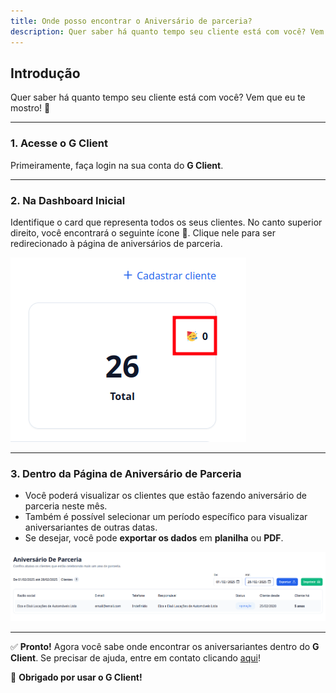 ```yaml
---
title: Onde posso encontrar o Aniversário de parceria?
description: Quer saber há quanto tempo seu cliente está com você? Vem que eu te mostro.
---
```


## Introdução

Quer saber há quanto tempo seu cliente está com você? Vem que eu te mostro! 🎉

---

### 1. Acesse o G Client

Primeiramente, faça login na sua conta do **G Client**.

---

### 2. Na Dashboard Inicial

Identifique o card que representa todos os seus clientes. No canto superior direito, você encontrará o seguinte ícone 🥳. Clique nele para ser redirecionado à página de aniversários de parceria.

![Exemplo descrito acima](./img/where-to-find-birthday/example-01.png)

---

### 3. Dentro da Página de Aniversário de Parceria

- Você poderá visualizar os clientes que estão fazendo aniversário de parceria neste mês.
- Também é possível selecionar um período específico para visualizar aniversariantes de outras datas.
- Se desejar, você pode **exportar os dados** em **planilha** ou **PDF**.

![Exemplo descrito acima](./img/where-to-find-birthday/example-02.png)

---

✅ **Pronto!** Agora você sabe onde encontrar os aniversariantes dentro do **G Client**. Se precisar de ajuda, entre em contato clicando [aqui](https://api.whatsapp.com/send?phone=5544997046569&text=Preciso%20de%20ajuda%20sobre%20um%20tutorial)!

🎉 **Obrigado por usar o G Client!**
